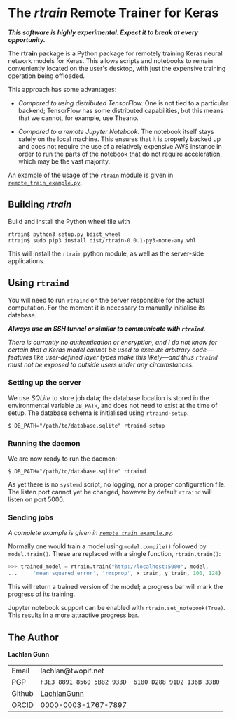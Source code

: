 The _rtrain_ Remote Trainer for Keras
=====================================

___This software is highly experimental.  Expect it to break at every
    opportunity.___

The **rtrain** package is a Python package for remotely training Keras
neural network models for Keras.  This allows scripts and notebooks to
remain conveniently located on the user's desktop, with just the expensive
training operation being offloaded.

This approach has some advantages:

 - _Compared to using distributed TensorFlow._
    One is not tied to a particular backend; TensorFlow has some distributed
    capabilities, but this means that we cannot, for example, use Theano.
    
 - _Compared to a remote Jupyter Notebook._  The notebook itself stays
    safely on the local machine.  This ensures that it is
    properly backed up and does not require the use of a relatively
    expensive AWS instance in order to run the parts of the notebook
    that do not require acceleration, which may be the vast majority.
    
An example of the usage of the `rtrain` module is given in
[`remote_train_example.py`](remote_train_example.py).

Building _rtrain_
-----------------

Build and install the Python wheel file with

```ShellSession
rtrain$ python3 setup.py bdist_wheel
rtrain$ sudo pip3 install dist/rtrain-0.0.1-py3-none-any.whl
``` 

This will install the `rtrain` python module, as well as the server-side
applications.

Using `rtraind`
---------------

You will need to run `rtraind` on the server responsible for the actual
computation.  For the moment it is necessary to manually initialise
its database.

***Always use an SSH tunnel or similar to communicate with `rtraind`.***

*There is currently no
authentication or encryption, and I do not know for certain that a
_Keras_ model cannot be used to execute arbitrary code&mdash;features
like user-defined layer types make this likely&mdash;and thus `rtraind`
must not be exposed to outside users under any circumstances.*

### Setting up the server

We use _SQLite_ to store job data; the database location is stored in the
environmental variable `DB_PATH`, and does not need to exist at the time
of setup.  The database schema is initialised using `rtraind-setup`.  

```ShellSession
$ DB_PATH="/path/to/database.sqlite" rtraind-setup
```

### Running the daemon

We are now ready to run the daemon:
```ShellSession
$ DB_PATH="/path/to/database.sqlite" rtraind
```
As yet there is no `systemd` script, no logging, nor a proper
configuration file. The listen port cannot yet be changed, however
by default `rtraind` will listen on port 5000.

### Sending jobs

*A complete example is given in
[`remote_train_example.py`](remote_train_example.py).*

Normally one would train a model using `model.compile()` followed by
`model.train()`.  These are replaced with a single function, `rtrain.train()`:

```python
>>> trained_model = rtrain.train("http://localhost:5000", model,
...     'mean_squared_error', 'rmsprop', x_train, y_train, 100, 128)       
``` 

This will return a trained version of the model; a progress bar will mark
the progress of its training.

Jupyter notebook support can be enabled with `rtrain.set_notebook(True)`.
This results in a more attractive progress bar.

The Author
----------

**Lachlan Gunn**

<table>
<tr><td>Email</td><td>lachlan@twopif.net</td></tr>
<tr>
    <td>PGP</td>
    <td><code>F3E3 8891 8560 5B82 933D  6180 D288 91D2 136B 33B0</code></td>
</tr>
<tr>
    <td>Github</td>
    <td><a href="https://github.com/lachlangunn">LachlanGunn</a></td>
</tr>
<tr>
    <td>ORCID</td>
    <td><a href="https://orcid.org/0000-0003-1767-7897">0000-0003-1767-7897</a></td>
</tr>
</table>